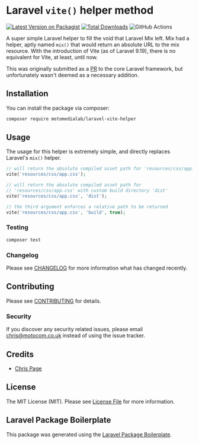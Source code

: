 # Laravel `vite()` helper method

[![Latest Version on Packagist](https://img.shields.io/packagist/v/motomedialab/laravel-vite-helper.svg?style=flat-square)](https://packagist.org/packages/motomedialab/laravel-vite-helper)
[![Total Downloads](https://img.shields.io/packagist/dt/motomedialab/laravel-vite-helper.svg?style=flat-square)](https://packagist.org/packages/motomedialab/laravel-vite-helper) 
![GitHub Actions](https://github.com/motomedialab/laravel-vite-helper/actions/workflows/main.yml/badge.svg)

A super simple Laravel helper to fill the void that Laravel Mix left. Mix had a helper, aptly named `mix()`
that would return an absolute URL to the mix resource.  With the introduction of Vite (as of Laravel 9.19),
there is no equivalent for Vite, at least, until now.

This was originally submitted as a [PR](https://github.com/laravel/framework/pull/43098) to the core Laravel framework,
but unfortunately wasn't deemed as a necessary addition.

## Installation

You can install the package via composer:

```bash
composer require motomedialab/laravel-vite-helper
```

## Usage

The usage for this helper is extremely simple, and directly replaces Laravel's `mix()` helper.

```php
// will return the absolute compiled asset path for 'resources/css/app.css'
vite('resources/css/app.css');

// will return the absolute compiled asset path for
// 'resources/css/app.css' with custom build directory 'dist'
vite('resources/css/app.css', 'dist');

// the third argument enforces a relative path to be returned
vite('resources/css/app.css', 'build', true);
```

### Testing

```bash
composer test
```

### Changelog

Please see [CHANGELOG](CHANGELOG.md) for more information what has changed recently.

## Contributing

Please see [CONTRIBUTING](CONTRIBUTING.md) for details.

### Security

If you discover any security related issues, please email chris@motocom.co.uk instead of using the issue tracker.

## Credits

-   [Chris Page](https://github.com/motomedialab)

## License

The MIT License (MIT). Please see [License File](LICENSE.md) for more information.

## Laravel Package Boilerplate

This package was generated using the [Laravel Package Boilerplate](https://laravelpackageboilerplate.com).
